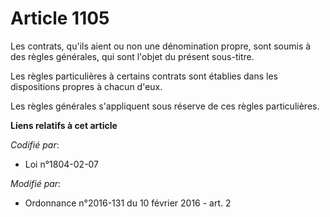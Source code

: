# Article 1105

Les contrats, qu'ils aient ou non une dénomination propre, sont soumis à des règles générales, qui sont l'objet du présent
sous-titre. 

Les règles particulières à certains contrats sont établies dans les dispositions propres à chacun d'eux. 

Les règles générales s'appliquent sous réserve de ces règles particulières.

**Liens relatifs à cet article**

_Codifié par_:

  - Loi n°1804-02-07

_Modifié par_:

  - Ordonnance n°2016-131 du 10 février 2016 - art. 2
